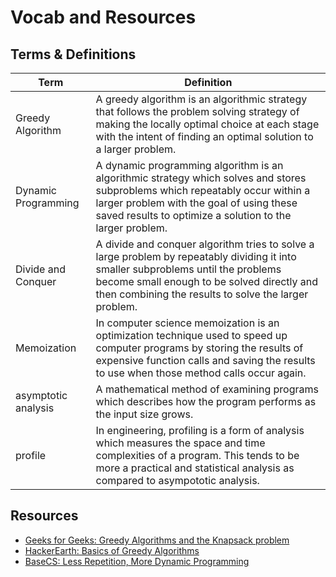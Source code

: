 # Vocab and Resources

## Terms & Definitions

| Term | Definition |
|--- |--- |
| Greedy Algorithm | A greedy algorithm is an algorithmic strategy that follows the problem solving strategy of making the locally optimal choice at each stage with the intent of finding an optimal solution to a larger problem. |
| Dynamic Programming | A dynamic programming algorithm is an algorithmic strategy which solves and stores subproblems which repeatably occur within a larger problem with the goal of using these saved results to optimize a solution to the larger problem.  |
| Divide and Conquer | A divide and conquer algorithm tries to solve a large problem by repeatably dividing it into smaller subproblems until the problems become small enough to be solved directly and then combining the results to solve the larger problem. |
| Memoization | In computer science  memoization is an optimization technique used to speed up computer programs by storing the results of expensive function calls and saving the results to use when those method calls occur again.  |
| asymptotic analysis | A mathematical method of examining programs which describes how the program performs as the input size grows. |
| profile | In engineering, profiling is a form of analysis which measures the space and time complexities of a program.  This tends to be more a practical and statistical analysis as compared to asympototic analysis. |

## Resources

- [Geeks for Geeks: Greedy Algorithms and the Knapsack problem](https://www.geeksforgeeks.org/greedy-algorithms/)
- [HackerEarth: Basics of Greedy Algorithms](https://www.hackerearth.com/practice/algorithms/greedy/basics-of-greedy-algorithms/tutorial/)
- [BaseCS: Less Repetition, More Dynamic Programming](https://medium.com/basecs/less-repetition-more-dynamic-programming-43d29830a630)

<!-- Diagram source https://drive.google.com/file/d/1UtfvVBsu6yAte1KftYjBhUwH8dCvjq33/view?usp=sharing -->